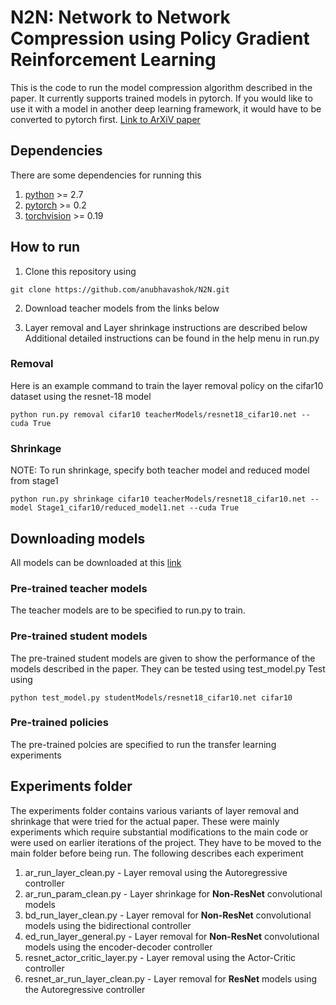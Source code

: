 # N2N: Network to Network Compression using Policy Gradient Reinforcement Learning
This is the code to run the model compression algorithm described in the paper.
It currently supports trained models in pytorch. If you would like to use it with a model in another deep learning framework, it would have to be converted to pytorch first.
[Link to ArXiV paper](https://arxiv.org/abs/1709.06030)

## Dependencies
There are some dependencies for running this
1. [python](https://www.python.org/) >= 2.7
2. [pytorch](http://pytorch.org/) >= 0.2
3. [torchvision](http://pytorch.org/) >= 0.19

## How to run
1. Clone this repository using
```
git clone https://github.com/anubhavashok/N2N.git
```
2. Download teacher models from the links below

3. Layer removal and Layer shrinkage instructions are described below 
Additional detailed instructions can be found in the help menu in run.py
### Removal
Here is an example command to train the layer removal policy on the cifar10 dataset using the resnet-18 model
```
python run.py removal cifar10 teacherModels/resnet18_cifar10.net --cuda True 
```

### Shrinkage
NOTE: To run shrinkage, specify both teacher model and reduced model from stage1
```
python run.py shrinkage cifar10 teacherModels/resnet18_cifar10.net --model Stage1_cifar10/reduced_model1.net --cuda True 
```

## Downloading models
All models can be downloaded at this [link](https://cmu.box.com/s/v15vgm6mg9ryemkazkrgew6rjovctstv)
### Pre-trained teacher models
The teacher models are to be specified to run.py to train.
### Pre-trained student models
The pre-trained student models are given to show the performance of the models described in the paper. They can be tested using test\_model.py
Test using 
```
python test_model.py studentModels/resnet18_cifar10.net cifar10
```
### Pre-trained policies
The pre-trained polcies are specified to run the transfer learning experiments



## Experiments folder
The experiments folder contains various variants of layer removal and shrinkage that were tried for the actual paper. These were mainly experiments which require substantial modifications to the main code or were used on earlier iterations of the project.
They have to be moved to the main folder before being run.
The following describes each experiment
1. ar\_run\_layer\_clean.py - Layer removal using the Autoregressive controller
2. ar\_run\_param\_clean.py - Layer shrinkage for **Non-ResNet** convolutional models
3. bd\_run\_layer\_clean.py - Layer removal for **Non-ResNet** convolutional models using the bidirectional controller
4. ed\_run\_layer\_general.py - Layer removal for **Non-ResNet** convolutional models using the encoder-decoder controller
5. resnet\_actor\_critic\_layer.py - Layer removal using the Actor-Critic controller
6. resnet\_ar\_run\_layer\_clean.py - Layer removal for **ResNet** models using the Autoregressive controller
